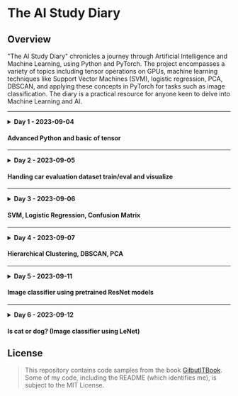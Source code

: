 # The AI Study Diary

## Overview

"The AI Study Diary" chronicles a journey through Artificial Intelligence and Machine Learning,
using Python and PyTorch.
The project encompasses a variety of topics including tensor operations on GPUs,
machine learning techniques
like Support Vector Machines (SVM), logistic regression, PCA, DBSCAN,
and applying these concepts in PyTorch for tasks such as image classification.
The diary is a practical resource for anyone keen to delve into Machine Learning and AI.

---

<details>
    <summary><b>Day 1 - 2023-09-04</b></summary>


> Already know all of these :(

- Git / GitHub usage
    - README.md
        - Markdown basic syntax
    - Edit file on GitHub
- Object oriented programming
    - Special method
    - Extend class and `super()`

#### Scala? Vector? Tensor?

- Scala [x]
- Vector [x, y]
- Tensor [x, y, ...z]

#### On GPU

```python
import torch

# !!! Before !!!
print(torch.cuda.is_available())  # It must be True

ex = torch.tensor([[1, 2], [3, 4]], device="cuda:0")  # cuda:n is index of GPU
res = ex.to("cpu").numpy()
print(res)
```

#### Controlling Shape

```python
import torch

a = torch.tensor([[1, 2, 3, 4], [5, 6, 7, 8]], dtype=torch.int8)
b = torch.tensor([[1, 2, 3, 4], [5, 6, 7, 8]], dtype=torch.int8)

c = a + b

print(c.shape)
print(c.view(8, 1))
print(c.view(1, 8))
```

</details>

#### Advanced Python and basic of tensor

---

<details>
    <summary><b>Day 2 - 2023-09-05</b></summary>


---

### 코드 목차

- Numpy
    - Array
    - Indexing
    - To Tensor
- Pandas
- Matplotlib
- Car Evaluation Dataset (w. PyTorch)
    - Data
        - Preprocessing
        - Visualization
    - Model
        - Training
        - Evaluation

</details>

#### Handing car evaluation dataset train/eval and visualize

---
<details>
    <summary><b>Day 3 - 2023-09-06</b></summary>

- Pandas
    - DataFrame
- Re-learn basic machine learning concepts
- Support Vector Machine `(SVM)`
- `Nonlinear` and `linear classification`
- Predict number using `logistic regression`
- About `Confusion Matrix`

*Linear classification* is faster than *non-linear classification*, but if data is not linearly distributed, linear
regression cannot be used.
In this case, you need to use *non-linear regression*.

> Keywords:
> KNN, SVN, Decision Tree, Linear Regression, Logistic Regression
>
> ex) Which of the following is not unsupervised learning?

- DBSCAN / PCA
    - Analyze and visualize clusters based on density, then observe the phenomenon that occurs when changing the
      hyperparameter
        - A large part of the cluster is ignored when the hyperparameters are significantly changed
    - Handling data with reduced dimensions
    - Legends and other matplotlib configurations

</details>

#### SVM, Logistic Regression, Confusion Matrix

---
<details>
    <summary><b>Day 4 - 2023-09-07</b></summary>

### Simple Machine Learning Concepts

- Supervised
    - KNN
        - It compares whether the input value is adjacent to the trained values' set.
    - SVM
        - It draws a line between the sets of data to distinguish them. Gamma and
          c(cost) adjust the margin of the line.
    - Decision Tree
    - Regression
        - Types of Iris flower, Titanic survivors, etc.
    - Linear Regression
        - As it literally only draws a line, it is faster but less accurate.
    - Logistic Regression
        - It can draw curves, so it's naturally slower but relatively more accurate.
- Unsupervised
    - Hierarchical Clustering
        - It views individual objects as one cluster and merges the nearby clusters, reducing the number of clusters.
    - DBSCAN
        - A density-based clustering algorithm, which recognizes the high-density part as a cluster.
    - PCA (Principal Component Analysis)
        - It is a commonly used unsupervised learning method for visualizing or reducing the dimension of
          multidimensional data.

### Comments on CNN, DNN code

- Writing CNN and DNN models that process 'FashionMNIST,' and print the progress (iteration, loss, accuracy) of each
  epoch to monitor the learning process.
- It is meaningless for CNN because the accuracy drops even with slight data variations.
- DNNs maintain relatively high accuracy even if the data changes.
  However, for learning data, both CNN and DNN had similar accuracy even when the iteration increased up to 20,000 (CNN
  89%, DNN 90%)

### Transfer Learning

- Using pre-trained models.
- The code is written to further train the model by going through the process
  of `load dataset -> preprocessing -> load model -> declare optimization/loss function -> additional learning -> test`.
- After testing, it calculates the loss based on prediction results, goes through the optimization process and repeats
  epochs.
    - It saves the model with the highest accuracy.

</details>

#### Hierarchical Clustering, DBSCAN, PCA

---


<details>
    <summary><b>Day 5 - 2023-09-11</b></summary>

# Image classifier using pretrained ResNet models

### Why is jupyter needed?

- Jupyter is based on IPython (Interactive Python)
- Basically, a once executed Python script is gone at the end of the execution.
- Jupyter allows you to keep the output of a Python script and re-run it later. (Reside in memory)
- Machine learning code usually takes a lot of time by one function call.
    - So, we save the output of the functon and save the time.

### Cat and dog classification using pretrained ResNet models

- Loads cat and dog images from training data
- Utilize ResNet model that has been pretrained for image classification
- Applies transformations on the dataset for further efficiency
- Customizes the last layer of the model to suit the two classes (cat and dog)
- Defines a custom training function `train_model` which iterates over the dataset for a given number of epochs
- Within `train_model`, it adjusts model weights based on calculated loss and tracks the best model state
- Save state of the best model that can be loaded for later use

### Image evaluation using saved models

- After the training process, the `eval_model` function is used to evaluate the model performance on the test dataset
- All saved models during training are loaded, and the model's prediction accuracy is evaluated
- The model with the best accuracy is identified

</details>

#### Image classifier using pretrained ResNet models

---

<details>
    <summary><b>Day 6 - 2023-09-12</b></summary>

- The `ImageTransform` utility class, which normalizes all images, is used to uniformly change the size of the photos
  and separate the training(train) and validation(valid) data.
    - To prevent overfitting the direction of the data, you double the training data by flipping half of the images.
        - During the validation process, `RandomHorizeontalFlip()` is not used because rotation is not necessary.
- Since there is too much training data, only 400 photos are used for training.
- In the loading process, the `os.path.join()` function is used to correctly fetch the paths by merging them.
- The code `cv2.cvtColor(img, cv2.COLOR_BGR2RGB)` in the code that loads the dataset is a process to convert the color
  because OpenCV uses BGR values, not RGB. (Following the example in the book that loads images with `cv2`, this is not
  an efficient method.)
- Set the label name as the name of the subdirectory of the training data folder.
    - In this process, because the separator is different depending on the operating system, use `os.path.sep`.
        - `abel = img_path.split(path.sep)[-len(path.sep)].split('.')[0]`
- As a result of training, the accuracy was not high, but it showed meaningful results.

</details>

#### Is cat or dog? (Image classifier using LeNet)

## License

> This repository contains code samples from the
> book [GilbutITBook](https://github.com/gilbutITbook/080289).  
> Some of my code, including the README (which identifies me), is subject to the MIT License.
